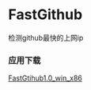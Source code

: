 # FastGithub
检测github最快的上网ip


### 应用下载
[FastGtihub1.0_win_x86](https://gitee.com/jiulang/fast-github/attach_files/735177/download/publish.zip)
